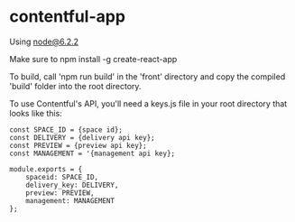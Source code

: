 # contentful-app

Using node@6.2.2

Make sure to npm install -g create-react-app

To build, call 'npm run build' in the 'front' directory and copy the compiled 'build' folder into the root directory.

To use Contentful's API, you'll need a keys.js file in your root directory that looks like this:
```
const SPACE_ID = {space id};
const DELIVERY = {delivery api key};
const PREVIEW = {preview api key};
const MANAGEMENT = '{management api key};

module.exports = {
	spaceid: SPACE_ID,
	delivery_key: DELIVERY,
	preview: PREVIEW,
	management: MANAGEMENT
};
```
